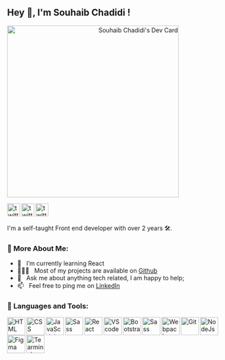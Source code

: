 ## Hey 👋, I'm Souhaib Chadidi !
<a align='right' href="https://app.daily.dev/chadidi02"><img src="https://api.daily.dev/devcards/c6f455e0b78744fb84230c938d7306c4.png?r=5nm" width="400" alt="Souhaib Chadidi's Dev Card"/></a>

<a href='https://www.linkedin.com/in/chadidi02/'><img align='left' alt="twitter" src="https://pics.freeicons.io/uploads/icons/png/17063494911559031673-512.png" width=' 30px'/></a>
<a href='https://twitter.com/chadidi02'><img align='left' alt="twitter" src="https://pics.freeicons.io/uploads/icons/png/3848290321556105338-512.png" width=' 30px'/></a>
<a href='https://www.instagram.com/chadidi02/'><img align='left' alt="twitter" src="https://pics.freeicons.io/uploads/icons/png/6590558241561032669-512.png" width=' 30px'/></a>
<br/>
<br/>


I'm a self-taught Front end developer with over 2 years 🛠️. 
<br/>
### 🧐 More About Me:

- 🌱 &nbsp; I’m currently learning React
- 👨🏻‍💻 &nbsp; Most of my projects are available on [Github](https://github.com/chadidi02)
- 💬 &nbsp; Ask me about anything tech related, I am happy to help;
- 📫 &nbsp; Feel free to ping me on [LinkedIn](https://www.linkedin.com/in/chadidi02/)

### 🔨 Languages and Tools:
<img align="left" alt="HTML" height ="42px"  src="https://pics.freeicons.io/uploads/icons/png/8804286661557996995-512.png">
<img align="left" alt="CSS" height ="42px"  src="https://pics.freeicons.io/uploads/icons/png/632690741557997006-512.png">
<img align="left" alt="JavaScript" height ="42px"  src="https://pics.freeicons.io/uploads/icons/png/21088442871540553614-512.png">
<img align="left" alt="Sass" height ="42px" src="https://pics.freeicons.io/uploads/icons/png/20167174151551942641-512.png">
<img align="left" alt="React" height ="42px" src="https://pics.freeicons.io/uploads/icons/png/6655067911551942823-512.png">
<img align="left" alt="VScode" height ="42px" src="https://avatars.githubusercontent.com/u/67109815?s=200&v=4">
<img align="left" alt="Bootstrap" height ="42px" src="https://avatars.githubusercontent.com/u/2918581?s=200&v=4">
<img align="left" alt="Sass" height ="42px" src="https://pics.freeicons.io/uploads/icons/png/9259630901552037068-512.png">
<img align="left" alt="Webpack" height ="42px" src="https://pics.freeicons.io/uploads/icons/png/9374299221540553610-512.png">
<img align="left" alt="Git" height ="42px" src="https://pics.freeicons.io/uploads/icons/png/8954758561551942278-512.png">
<img align="left" alt="NodeJs" height ="42px" src="https://pics.freeicons.io/uploads/icons/png/9655574981556105319-512.png">
<img align="left" alt="Figma" height ="42px" src="https://pics.freeicons.io/uploads/icons/png/19608875881557740376-512.png">
<img align="left" alt="Tearminal" height ="42px" src="https://pics.freeicons.io/uploads/icons/png/14178750871552037061-512.png">



